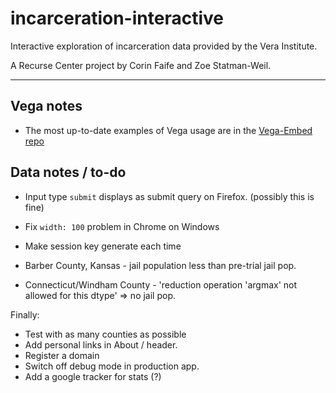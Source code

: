 # incarceration-interactive
Interactive exploration of incarceration data provided by the Vera Institute.

A Recurse Center project by Corin Faife and Zoe Statman-Weil.

---

## Vega notes
* The most up-to-date examples of Vega usage are in the [Vega-Embed repo](https://github.com/vega/vega-embed)


## Data notes / to-do

* Input type `submit` displays as submit query on Firefox. (possibly this is fine)

* Fix `width: 100` problem in Chrome on Windows

* Make session key generate each time 

* Barber County, Kansas - jail population less than pre-trial jail pop.

* Connecticut/Windham County - 'reduction operation 'argmax' not allowed for this dtype' => no jail pop.

Finally: 
* Test with as many counties as possible
* Add personal links in About / header.
* Register a domain
* Switch off debug mode in production app.
* Add a google tracker for stats (?)


